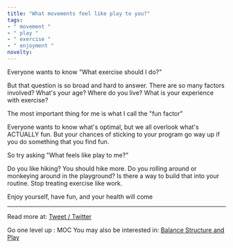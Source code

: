 ```yaml
---
title: "What movements feel like play to you?"
tags:
- " movement "
- " play "
- " exercise "
- " enjoyment "
novelty:
---
```


Everyone wants to know "What exercise should I do?"

But that question is so broad and hard to answer. There are so many factors involved? What's your age? Where do you live? What is your experience with exercise?

The most important thing for me is what I call the "fun factor"

Everyone wants to know what's optimal, but we all overlook what's ACTUALLY fun. But your chances of sticking to your program go way up if you do something that you find fun.

So try asking "What feels like play to me?"

Do you like hiking? You should hike more. Do you rolling around or monkeying around in the playground? Is there a way to build that into your routine. Stop treating exercise like work.

Enjoy yourself, have fun, and your health will come

----

Read more at: [Tweet / Twitter](https://twitter.com/javiiegomez/status/1481937078456025091)

Go one level up : MOC
You may also be interested in: [Balance Structure and Play](Notes/Balance%20Structure%20and%20Play.md)
